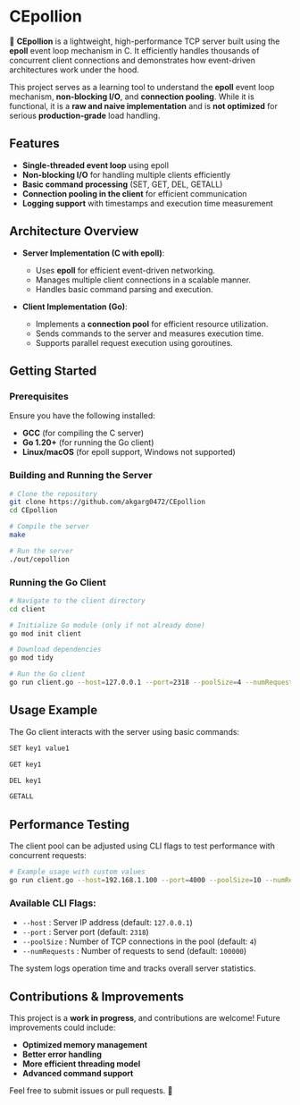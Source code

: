 # CEpollion

🚀 **CEpollion** is a lightweight, high-performance TCP server built using the **epoll** event loop mechanism in C. It efficiently handles thousands of concurrent client connections and demonstrates how event-driven architectures work under the hood.

This project serves as a learning tool to understand the **epoll** event loop mechanism, **non-blocking I/O**, and **connection pooling**. While it is functional, it is a **raw and naive implementation** and is **not optimized** for serious **production-grade** load handling.

## Features

- **Single-threaded event loop** using epoll
- **Non-blocking I/O** for handling multiple clients efficiently
- **Basic command processing** (SET, GET, DEL, GETALL)
- **Connection pooling in the client** for efficient communication
- **Logging support** with timestamps and execution time measurement

## Architecture Overview

- **Server Implementation (C with epoll)**:

  - Uses **epoll** for efficient event-driven networking.
  - Manages multiple client connections in a scalable manner.
  - Handles basic command parsing and execution.

- **Client Implementation (Go)**:
  - Implements a **connection pool** for efficient resource utilization.
  - Sends commands to the server and measures execution time.
  - Supports parallel request execution using goroutines.

## Getting Started

### Prerequisites

Ensure you have the following installed:

- **GCC** (for compiling the C server)
- **Go 1.20+** (for running the Go client)
- **Linux/macOS** (for epoll support, Windows not supported)

### Building and Running the Server

```sh
# Clone the repository
git clone https://github.com/akgarg0472/CEpollion
cd CEpollion

# Compile the server
make

# Run the server
./out/cepollion
```

### Running the Go Client

```sh
# Navigate to the client directory
cd client

# Initialize Go module (only if not already done)
go mod init client

# Download dependencies
go mod tidy

# Run the Go client
go run client.go --host=127.0.0.1 --port=2318 --poolSize=4 --numRequests=100000
```

## Usage Example

The Go client interacts with the server using basic commands:

```sh
SET key1 value1

GET key1

DEL key1

GETALL
```

## Performance Testing

The client pool can be adjusted using CLI flags to test performance with concurrent requests:

```sh
# Example usage with custom values
go run client.go --host=192.168.1.100 --port=4000 --poolSize=10 --numRequests=50000
```

### Available CLI Flags:

- `--host` : Server IP address (default: `127.0.0.1`)
- `--port` : Server port (default: `2318`)
- `--poolSize` : Number of TCP connections in the pool (default: `4`)
- `--numRequests` : Number of requests to send (default: `100000`)

The system logs operation time and tracks overall server statistics.

## Contributions & Improvements

This project is a **work in progress**, and contributions are welcome! Future improvements could include:

- **Optimized memory management**
- **Better error handling**
- **More efficient threading model**
- **Advanced command support**

Feel free to submit issues or pull requests. 🚀
